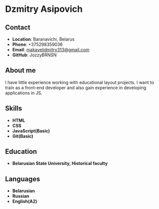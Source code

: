 # Dzmitry Asipovich

## Contact

- **Location**: Baranavichi, Belarus
- **Phone**: +375298359036
- **Email**: makavelidmitry313@gmail.com
- **GitHub**: JozzyBRNSN

## About me

I have little experience working with educational layout projects. I want to train as a front-end developer and also gain experience in developing applications in JS.

## Skills

- **HTML**
- **CSS**
- **JavaScript(Basic)**
- **Git(Basic)**

## Education

- **Belarusian State University, Historical faculty**

## Languages

- **Belarusian**
- **Russian**
- **English(А2)**